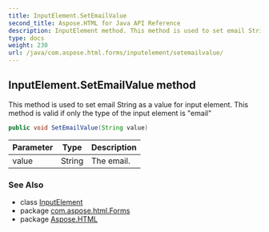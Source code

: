 ```yaml
---
title: InputElement.SetEmailValue
second_title: Aspose.HTML for Java API Reference
description: InputElement method. This method is used to set email String as a value for input element. This method is valid if only the type of the input element is email
type: docs
weight: 230
url: /java/com.aspose.html.forms/inputelement/setemailvalue/
---
```

## InputElement.SetEmailValue method

This method is used to set email String as a value for input element. This method is valid if only the type of the input element is "email"

```java
public void SetEmailValue(String value)
```

| Parameter | Type | Description |
| --- | --- | --- |
| value | String | The email. |

### See Also

* class [InputElement](../)
* package [com.aspose.html.Forms](../../inputelement/)
* package [Aspose.HTML](../../../)

